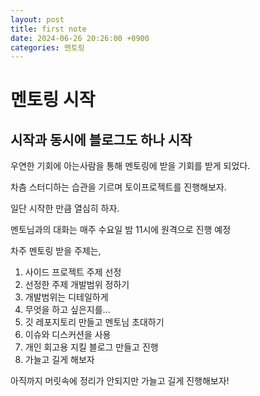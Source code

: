 ```yaml
---
layout: post
title: first note
date: 2024-06-26 20:26:00 +0900
categories: 멘토링
---
```


# 멘토링 시작

## 시작과 동시에 블로그도 하나 시작

우연한 기회에 아는사람을 통해 멘토링에 받을 기회를 받게 되었다.

차츰 스터디하는 습관을 기르며 토이프로젝트를 진행해보자.

일단 시작한 만큼 열심히 하자.

멘토님과의 대화는 매주 수요일 밤 11시에 원격으로 진행 예정

차주 멘토링 받을 주제는,

1) 사이드 프로젝트 주제 선정
2) 선정한 주제 개발범위 정하기
3) 개발범위는 디테일하게
4) 무엇을 하고 싶은지를...
5) 깃 레포지토리 만들고 멘토님 초대하기
6) 이슈와 디스커션을 사용
7) 개인 회고용 지킬 블로그 만들고 진행
8) 가늘고 길게 해보자

아직까지 머릿속에 정리가 안되지만 가늘고 길게 진행해보자!
